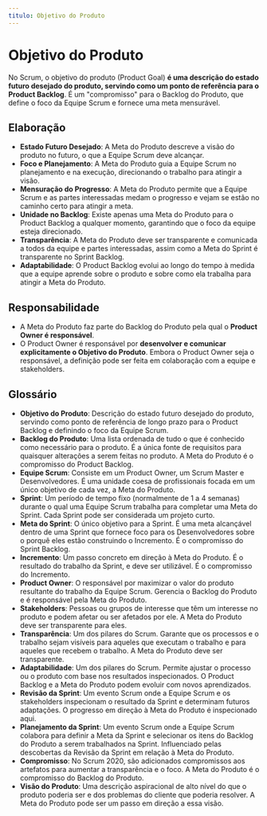 ```yaml
---
titulo: Objetivo do Produto
---
```


# Objetivo do Produto

No Scrum, o objetivo do produto (Product Goal) **é uma descrição do estado futuro desejado do produto, servindo como um ponto de referência para o Product Backlog**. É um "compromisso" para o Backlog do Produto, que define o foco da Equipe Scrum e fornece uma meta mensurável.

## Elaboração

- **Estado Futuro Desejado**: A Meta do Produto descreve a visão do produto no futuro, o que a Equipe Scrum deve alcançar.
- **Foco e Planejamento**: A Meta do Produto guia a Equipe Scrum no planejamento e na execução, direcionando o trabalho para atingir a visão.
- **Mensuração do Progresso**: A Meta do Produto permite que a Equipe Scrum e as partes interessadas medam o progresso e vejam se estão no caminho certo para atingir a meta.
- **Unidade no Backlog**: Existe apenas uma Meta do Produto para o Product Backlog a qualquer momento, garantindo que o foco da equipe esteja direcionado.
- **Transparência**: A Meta do Produto deve ser transparente e comunicada a todos da equipe e partes interessadas, assim como a Meta do Sprint é transparente no Sprint Backlog.
- **Adaptabilidade**: O Product Backlog evolui ao longo do tempo à medida que a equipe aprende sobre o produto e sobre como ela trabalha para atingir a Meta do Produto.

## Responsabilidade

- A Meta do Produto faz parte do Backlog do Produto pela qual o **Product Owner é responsável**.
- O Product Owner é responsável por **desenvolver e comunicar explicitamente o Objetivo do Produto**. Embora o Product Owner seja o responsável, a definição pode ser feita em colaboração com a equipe e stakeholders.

## Glossário

- **Objetivo do Produto**: Descrição do estado futuro desejado do produto, servindo como ponto de referência de longo prazo para o Product Backlog e definindo o foco da Equipe Scrum.
- **Backlog do Produto**: Uma lista ordenada de tudo o que é conhecido como necessário para o produto. É a única fonte de requisitos para quaisquer alterações a serem feitas no produto. A Meta do Produto é o compromisso do Product Backlog.
- **Equipe Scrum**: Consiste em um Product Owner, um Scrum Master e Desenvolvedores. É uma unidade coesa de profissionais focada em um único objetivo de cada vez, a Meta do Produto.
- **Sprint**: Um período de tempo fixo (normalmente de 1 a 4 semanas) durante o qual uma Equipe Scrum trabalha para completar uma Meta do Sprint. Cada Sprint pode ser considerada um projeto curto.
- **Meta do Sprint**: O único objetivo para a Sprint. É uma meta alcançável dentro de uma Sprint que fornece foco para os Desenvolvedores sobre o porquê eles estão construindo o Incremento. É o compromisso do Sprint Backlog.
- **Incremento**: Um passo concreto em direção à Meta do Produto. É o resultado do trabalho da Sprint, e deve ser utilizável. É o compromisso do Incremento.
- **Product Owner**: O responsável por maximizar o valor do produto resultante do trabalho da Equipe Scrum. Gerencia o Backlog do Produto e é responsável pela Meta do Produto.
- **Stakeholders**: Pessoas ou grupos de interesse que têm um interesse no produto e podem afetar ou ser afetados por ele. A Meta do Produto deve ser transparente para eles.
- **Transparência**: Um dos pilares do Scrum. Garante que os processos e o trabalho sejam visíveis para aqueles que executam o trabalho e para aqueles que recebem o trabalho. A Meta do Produto deve ser transparente.
- **Adaptabilidade**: Um dos pilares do Scrum. Permite ajustar o processo ou o produto com base nos resultados inspecionados. O Product Backlog e a Meta do Produto podem evoluir com novos aprendizados.
- **Revisão da Sprint**: Um evento Scrum onde a Equipe Scrum e os stakeholders inspecionam o resultado da Sprint e determinam futuros adaptações. O progresso em direção à Meta do Produto é inspecionado aqui.
- **Planejamento da Sprint**: Um evento Scrum onde a Equipe Scrum colabora para definir a Meta da Sprint e selecionar os itens do Backlog do Produto a serem trabalhados na Sprint. Influenciado pelas descobertas da Revisão da Sprint em relação à Meta do Produto.
- **Compromisso**: No Scrum 2020, são adicionados compromissos aos artefatos para aumentar a transparência e o foco. A Meta do Produto é o compromisso do Backlog do Produto.
- **Visão do Produto**: Uma descrição aspiracional de alto nível do que o produto poderia ser e dos problemas do cliente que poderia resolver. A Meta do Produto pode ser um passo em direção a essa visão.
